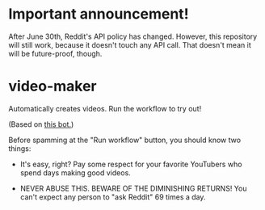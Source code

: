 # Important announcement!

After June 30th, Reddit's API policy has changed. However, this repository will still work, because it doesn't touch any API call. That doesn't mean it will be future-proof, though.

# video-maker
Automatically creates videos. Run the workflow to try out!

(Based on [this bot.](https://github.com/elebumm/RedditVideoMakerBot))

Before spamming at the "Run workflow" button, you should know two things:

- It's easy, right? Pay some respect for your favorite YouTubers who spend days making good videos.

- NEVER ABUSE THIS. BEWARE OF THE DIMINISHING RETURNS! You can't expect any person to "ask Reddit" 69 times a day.
